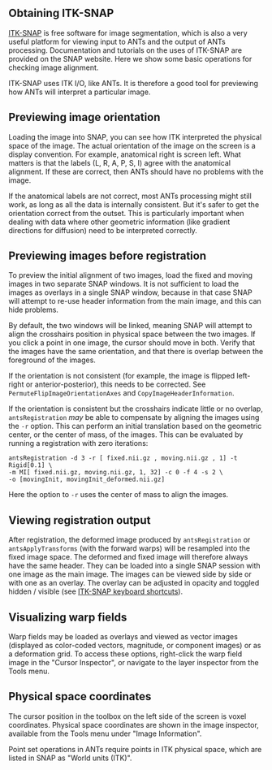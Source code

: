## Obtaining ITK-SNAP 

[ITK-SNAP](http://itksnap.org) is free software for image segmentation, which is also a very useful platform for viewing input to ANTs and the output of ANTs processing. Documentation and tutorials on the uses of ITK-SNAP are provided on the SNAP website. Here we show some basic operations for checking image alignment.

ITK-SNAP uses ITK I/O, like ANTs. It is therefore a good tool for previewing how ANTs will interpret a particular image. 


## Previewing image orientation 

Loading the image into SNAP, you can see how ITK interpreted the physical space of the image. The actual orientation of the image on the screen is a display convention. For example, anatomical right is screen left. What matters is that the labels (L, R, A, P, S, I) agree with the anatomical alignment. If these are correct, then ANTs should have no problems with the image.

If the anatomical labels are not correct, most ANTs processing might still work, as long as all the data is internally consistent. But it's safer to get the orientation correct from the outset. This is particularly important when dealing with data where other geometric information (like gradient directions for diffusion) need to be interpreted correctly.


## Previewing images before registration

To preview the initial alignment of two images, load the fixed and moving images in two separate SNAP windows. It is not sufficient to load the images as overlays in a single SNAP window, because in that case SNAP will attempt to re-use header information from the main image, and this can hide problems.

By default, the two windows will be linked, meaning SNAP will attempt to align the crosshairs position in physical space between the two images. If you click a point in one image, the cursor should move in both. Verify that the images have the same orientation, and that there is overlap between the foreground of the images.

If the orientation is not consistent (for example, the image is flipped left-right or anterior-posterior), this needs to be corrected. See `PermuteFlipImageOrientationAxes` and `CopyImageHeaderInformation`. 

If the orientation is consistent but the crosshairs indicate little or no overlap, `antsRegistration` _may_ be able to compensate by aligning the images using the `-r` option. This can perform an initial translation based on the geometric center, or the center of mass, of the images. This can be evaluated by running a registration with zero iterations:

```
antsRegistration -d 3 -r [ fixed.nii.gz , moving.nii.gz , 1] -t Rigid[0.1] \
-m MI[ fixed.nii.gz, moving.nii.gz, 1, 32] -c 0 -f 4 -s 2 \
-o [movingInit, movingInit_deformed.nii.gz] 
```

Here the option to `-r` uses the center of mass to align the images.


## Viewing registration output

After registration, the deformed image produced by `antsRegistration` or `antsApplyTransforms` (with the forward warps) will be resampled into the fixed image space. The deformed and fixed image will therefore always have the same header. They can be loaded into a single SNAP session with one image as the main image. The images can be viewed side by side or with one as an overlay. The overlay can be adjusted in opacity and toggled hidden / visible (see [ITK-SNAP keyboard shortcuts](http://www.itksnap.org/pmwiki/uploads/Documentation/snap_shortcuts_v3.pdf)).


## Visualizing warp fields

Warp fields may be loaded as overlays and viewed as vector images (displayed as color-coded vectors, magnitude, or component images) or as a deformation grid. To access these options, right-click the warp field image in the "Cursor Inspector", or navigate to the layer inspector from the Tools menu.


## Physical space coordinates

The cursor position in the toolbox on the left side of the screen is voxel coordinates. Physical space coordinates are shown in the image inspector, available from the Tools menu under "Image Information". 

Point set operations in ANTs require points in ITK physical space, which are listed in SNAP as "World units (ITK)".